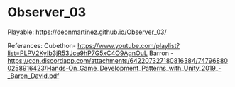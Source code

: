 # Observer_03

Playable: https://deonmartinez.github.io/Observer_03/

Referances: 
Cubethon- https://www.youtube.com/playlist?list=PLPV2KyIb3jR53Jce9hP7G5xC4O9AgnOuL
Barron - https://cdn.discordapp.com/attachments/642207327180816384/747968800258916423/Hands-On_Game_Development_Patterns_with_Unity_2019_-_Baron_David.pdf
